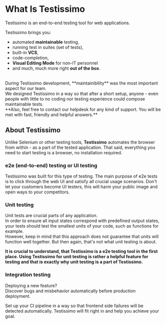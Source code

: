 # What Is Testissimo

Testissimo is an end-to-end testing tool for web applications.

Testissimo brings you:
- automated **maintainable** testing, 
- running test in suites (set of tests), 
- built-in **VCS**, 
- code-completion,
- **Visual Editing Mode** for non-IT personnel 
- and much, much more right **out of the box**.

<br>
During Testissimo development, **maintainibility** was the most important aspect for our team.
<br>We designed Testissimo in a way so that after a short setup, anyone - even people with little to no coding nor testing experience could compose maintainable tests. 
<br>**Also, feel free to contact our helpdesk for any kind of support. You will be met with fast, friendly and helpful answers.**

## About Testissimo
Unlike Selenium or other testing tools, **Testissimo** automates the browser from within - as a part of the tested application. That said, everything you need to start testing is a browser, no installation required. 

### e2e (end-to-end) testing or UI testing
Testissimo was built for this type of testing. The main purpose of e2e tests is to click through the web UI and satisfy all crucial usage scenarios. Don't let your customers become UI testers, this will harm your public image and open ways to your competitors.

### Unit testing
Unit tests are crucial parts of any application. 
<br>In order to ensure all input states correspond with predefined output states, your tests should test the smallest units of your code, such as functions for example. 
<br>However, keep in mind that this approach does not guarantee that units will function well together. But then again, that's not what unit testing is about. 

**It is crucial to understand, that Testissimo is a e2e testing tool in the first place. Using Testissimo for unit testing is rather a helpful feature for testing and that is exactly why unit testing is a part of Testissimo.**

### Integration testing
Deploying a new feature?
<br>Discover bugs and misbehavior automatically before production deployment.

Set up your CI pipeline in a way so that frontend side failures will be detected automatically. Testissimo will fit right in and help you achieve your goal. 
